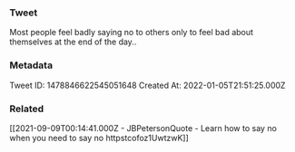### Tweet
Most people feel badly saying no to others only to feel bad about themselves at the end of the day..

### Metadata
Tweet ID: 1478846622545051648
Created At: 2022-01-05T21:51:25.000Z

### Related
[[2021-09-09T00:14:41.000Z - JBPetersonQuote - Learn how to say no when you need to say no httpstcofoz1UwtzwK]]

